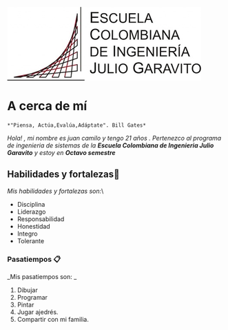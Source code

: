 ![](img/Escuela-Julio-Garavito.jpg)

# A cerca de mí
```
*"Piensa, Actúa,Evalúa,Adáptate". Bill Gates*
```
_Hola! , mi nombre es juan camilo y tengo 21 años . Pertenezco al programa de ingenieria de sistemas de la **Escuela Colombiana de Ingenieria Julio Garavito** y estoy en ***Octavo semestre***_

## Habilidades y fortalezas🚀

_Mis habilidades y fortalezas son:_\
* Disciplina
* Liderazgo
* Responsabilidad
* Honestidad
* Integro
* Tolerante

### Pasatiempos 📋

_Mis pasatiempos son:  _
1. Dibujar
2. Programar
3. Pintar
4. Jugar ajedrés.
5. Compartir con mi familia.
